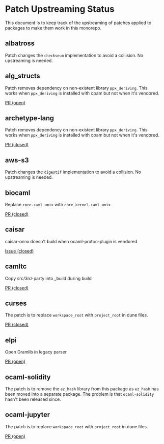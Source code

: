 # Patch Upstreaming Status

This document is to keep track of the upstreaming of patches applied to packages
to make them work in this monorepo.

## albatross

Patch changes the `checkseum` implementation to avoid a collision. No upstreaming is needed.

## alg_structs

Patch removes dependency on non-existent library `ppx_deriving`. This works when
`ppx_deriving` is installed with opam but not when it's vendored.

[PR (open)](https://github.com/shonfeder/alg_structs/pull/8)

## archetype-lang

Patch removes dependency on non-existent library `ppx_deriving`. This works when
`ppx_deriving` is installed with opam but not when it's vendored.

[PR (closed)](https://github.com/completium/archetype-lang/pull/336)

## aws-s3

Patch changes the `digestif` implementation to avoid a collision. No upstreaming is needed.

## biocaml

Replace `core.caml_unix` with `core_kernel.caml_unix`.

[PR (closed)](https://github.com/biocaml/biocaml/pull/182)

## caisar

caisar-onnx doesn't build when ocaml-protoc-plugin is vendored

[Issue (closed)](https://git.frama-c.com/pub/caisar/-/issues/1)

## camltc

Copy src/3rd-party into _build during build

[PR (closed)](https://github.com/toolslive/camltc/pull/50)

## curses

The patch is to replace `workspace_root` with `project_root` in dune files.

[PR (closed)](https://github.com/mbacarella/curses/pull/10)

## elpi

Open Gramlib in legacy parser

[PR (open)](https://github.com/LPCIC/elpi/pull/173)

## ocaml-solidity

The patch is to remove the `ez_hash` library from this package as `ez_hash` has
been moved into a separate package. The problem is that `ocaml-solidity` hasn't
been released since.

## ocaml-jupyter

The patch is to replace `workspace_root` with `project_root` in dune files.

[PR (open)](https://github.com/akabe/ocaml-jupyter/pull/198)
